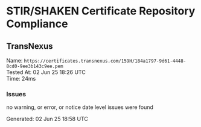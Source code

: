 # STIR/SHAKEN Certificate Repository Compliance

## TransNexus

Name: `https://certificates.transnexus.com/159H/184a1797-9d61-4448-8cd0-9ee3b143c9ee.pem`\
Tested At: 02 Jun 25 18:26 UTC\
Time: 24ms

### Issues

no warning, or error, or notice date level issues were found

Generated: 02 Jun 25 18:58 UTC